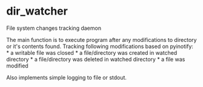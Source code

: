dir_watcher
===========

File system changes tracking daemon

The main function is to execute program after any modifications to directory or it's contents found.
Tracking following modifications based on pyinotify:
	* a writable file was closed
	* a file/directory was created in watched directory
	* a file/directory was deleted in watched directory
	* a file was modified

Also implements simple logging to file or stdout.
